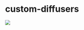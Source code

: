 # custom-diffusers

[![](http://github-actions.40ants.com/dhgrs/custom-diffusers/matrix.svg)](https://github.com/dhgrs/custom-diffusers)

